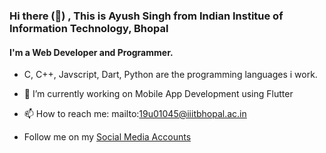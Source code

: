 ### Hi there (👋) , This is Ayush Singh from Indian Institue of Information Technology, Bhopal
####  I'm a Web Developer and Programmer.

-  C, C++, Javscript, Dart, Python are the programming languages i work.

- 🔭 I’m currently working on Mobile App Development using Flutter
- 📫 How to reach me: mailto:19u01045@iiitbhopal.ac.in
- Follow me on my [Social Media Accounts](https://linktr.ee/ayushsingh)

<!--
**the-ayush-singh/the-ayush-singh** is a ✨ _special_ ✨ repository because its `README.md` (this file) appears on your GitHub profile.

Here are some ideas to get you started:

- 🔭 I’m currently working on ...
- 🌱 I’m currently learning ...
- 👯 I’m looking to collaborate on ...
- 🤔 I’m looking for help with ...
- 💬 Ask me about ...
- 📫 How to reach me: ...
- 😄 Pronouns: ...
- ⚡ Fun fact: ...
-->
